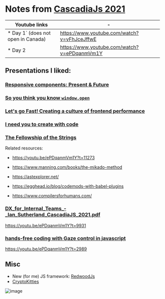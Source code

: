 # Notes from [CascadiaJs 2021](https://2021.cascadiajs.com/)



Youtube links | -
--|--
* Day 1` (does not open in Canada) | https://www.youtube.com/watch?v=vFhJceJffwE
* Day 2 | https://www.youtube.com/watch?v=ePDqanmVm1Y

## Presentations I liked:

### [Responsive components: Present & Future](https://jdsteinbach.com/responsive-components/#/6)

### [So you think you know `window.open`](https://cascadiajs-window-open.netlify.app/act-i)

### [Let's go Fast! Creating a culture of frontend performance](https://speakerdeck.com/andrewhao/cascadiajs-2021-creating-a-culture-of-frontend-performance)

### [I need you to create with code](https://github.com/romellogoodman/library/blob/main/slides/I%20Need%20You%20to%20Create%20with%20Code.pdf)

### [The Fellowship of the Strings](https://www.betaorbust.com/presentations/The_Fellowship_of_the_String__Jacques_Favreau__CascadiaJS2021.pdf)
Related resources:
* https://youtu.be/ePDqanmVm1Y?t=11273
* https://www.manning.com/books/the-mikado-method
* https://astexplorer.net/
* https://egghead.io/blog/codemods-with-babel-plugins	

* https://www.compilersforhumans.com/

### [DX_for_Internal_Teams_-_Ian_Sutherland_CascadiaJS_2021.pdf](https://github.com/brleinad/cascadiajs2021-notes/files/7486557/DX_for_Internal_Teams_-_Ian_Sutherland_CascadiaJS_2021.pdf)
https://youtu.be/ePDqanmVm1Y?t=9931

### [hands-free coding with Gaze control in javascript](https://github.com/charliegerard/gaze-detection)
https://youtu.be/ePDqanmVm1Y?t=2989

## Misc
* New (for me) JS framework: [RedwoodJs](https://redwoodjs.com/)
* [CryptoKitties](https://www.cryptokitties.co/)

![image](https://user-images.githubusercontent.com/12233785/140425112-9dcc7d60-e330-42d1-83cb-9ccd88615f48.png)

